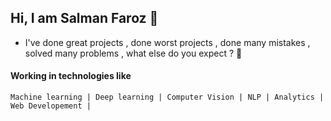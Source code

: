## Hi, I am Salman Faroz  🧑

  - I've done great projects , done worst projects , done many mistakes , solved many problems , 
  what else do you expect ?  🔮
  
  
#### Working in technologies like
``` 
Machine learning | Deep learning | Computer Vision | NLP | Analytics | Web Developement |
 ```

